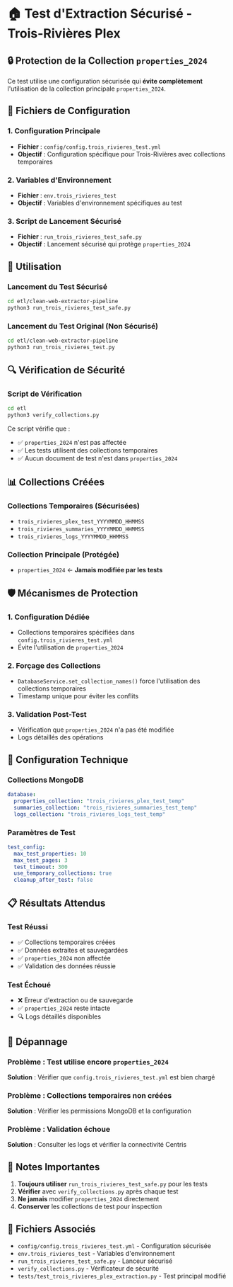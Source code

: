 # 🏠 Test d'Extraction Sécurisé - Trois-Rivières Plex

## 🔒 **Protection de la Collection `properties_2024`**

Ce test utilise une configuration sécurisée qui **évite complètement** l'utilisation de la collection principale `properties_2024`.

## 📁 **Fichiers de Configuration**

### 1. **Configuration Principale**

- **Fichier** : `config/config.trois_rivieres_test.yml`
- **Objectif** : Configuration spécifique pour Trois-Rivières avec collections temporaires

### 2. **Variables d'Environnement**

- **Fichier** : `env.trois_rivieres_test`
- **Objectif** : Variables d'environnement spécifiques au test

### 3. **Script de Lancement Sécurisé**

- **Fichier** : `run_trois_rivieres_test_safe.py`
- **Objectif** : Lancement sécurisé qui protège `properties_2024`

## 🚀 **Utilisation**

### **Lancement du Test Sécurisé**

```bash
cd etl/clean-web-extractor-pipeline
python3 run_trois_rivieres_test_safe.py
```

### **Lancement du Test Original (Non Sécurisé)**

```bash
cd etl/clean-web-extractor-pipeline
python3 run_trois_rivieres_test.py
```

## 🔍 **Vérification de Sécurité**

### **Script de Vérification**

```bash
cd etl
python3 verify_collections.py
```

Ce script vérifie que :

- ✅ `properties_2024` n'est pas affectée
- ✅ Les tests utilisent des collections temporaires
- ✅ Aucun document de test n'est dans `properties_2024`

## 📊 **Collections Créées**

### **Collections Temporaires (Sécurisées)**

- `trois_rivieres_plex_test_YYYYMMDD_HHMMSS`
- `trois_rivieres_summaries_YYYYMMDD_HHMMSS`
- `trois_rivieres_logs_YYYYMMDD_HHMMSS`

### **Collection Principale (Protégée)**

- `properties_2024` ← **Jamais modifiée par les tests**

## 🛡️ **Mécanismes de Protection**

### 1. **Configuration Dédiée**

- Collections temporaires spécifiées dans `config.trois_rivieres_test.yml`
- Évite l'utilisation de `properties_2024`

### 2. **Forçage des Collections**

- `DatabaseService.set_collection_names()` force l'utilisation des collections temporaires
- Timestamp unique pour éviter les conflits

### 3. **Validation Post-Test**

- Vérification que `properties_2024` n'a pas été modifiée
- Logs détaillés des opérations

## 🔧 **Configuration Technique**

### **Collections MongoDB**

```yaml
database:
  properties_collection: "trois_rivieres_plex_test_temp"
  summaries_collection: "trois_rivieres_summaries_test_temp"
  logs_collection: "trois_rivieres_logs_test_temp"
```

### **Paramètres de Test**

```yaml
test_config:
  max_test_properties: 10
  max_test_pages: 3
  test_timeout: 300
  use_temporary_collections: true
  cleanup_after_test: false
```

## 📋 **Résultats Attendus**

### **Test Réussi**

- ✅ Collections temporaires créées
- ✅ Données extraites et sauvegardées
- ✅ `properties_2024` non affectée
- ✅ Validation des données réussie

### **Test Échoué**

- ❌ Erreur d'extraction ou de sauvegarde
- ✅ `properties_2024` reste intacte
- 🔍 Logs détaillés disponibles

## 🚨 **Dépannage**

### **Problème : Test utilise encore `properties_2024`**

**Solution** : Vérifier que `config.trois_rivieres_test.yml` est bien chargé

### **Problème : Collections temporaires non créées**

**Solution** : Vérifier les permissions MongoDB et la configuration

### **Problème : Validation échoue**

**Solution** : Consulter les logs et vérifier la connectivité Centris

## 📝 **Notes Importantes**

1. **Toujours utiliser** `run_trois_rivieres_test_safe.py` pour les tests
2. **Vérifier** avec `verify_collections.py` après chaque test
3. **Ne jamais** modifier `properties_2024` directement
4. **Conserver** les collections de test pour inspection

## 🔗 **Fichiers Associés**

- `config/config.trois_rivieres_test.yml` - Configuration sécurisée
- `env.trois_rivieres_test` - Variables d'environnement
- `run_trois_rivieres_test_safe.py` - Lanceur sécurisé
- `verify_collections.py` - Vérificateur de sécurité
- `tests/test_trois_rivieres_plex_extraction.py` - Test principal modifié
